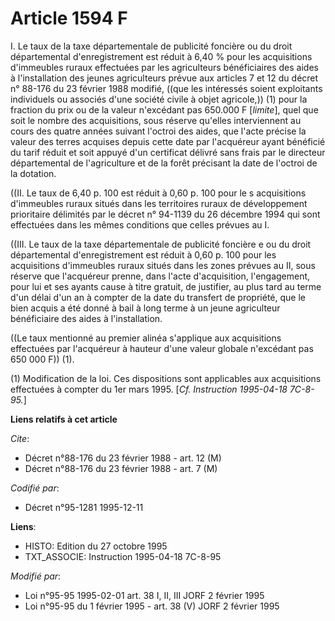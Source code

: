 # Article 1594 F

I. Le taux de la taxe départementale de publicité foncière ou du droit départemental d'enregistrement est réduit à 6,40 %
pour les acquisitions d'immeubles ruraux effectuées par les agriculteurs bénéficiaires des aides à l'installation des jeunes
agriculteurs prévue aux articles 7 et 12 du décret n° 88-176 du 23 février 1988 modifié, ((que les intéressés soient
exploitants individuels ou associés d'une société civile à objet agricole,)) (1) pour la fraction du prix ou de la valeur
n'excédant pas 650.000 F [*limite*], quel que soit le nombre des acquisitions, sous réserve qu'elles interviennent au cours
des quatre années suivant l'octroi des aides, que l'acte précise la valeur des terres acquises depuis cette date par
l'acquéreur ayant bénéficié du tarif réduit et soit appuyé d'un certificat délivré sans frais par le directeur départemental
de l'agriculture et de la forêt précisant la date de l'octroi de la dotation.

((II. Le taux de 6,40 p. 100 est réduit à 0,60 p. 100 pour le s acquisitions d'immeubles ruraux situés dans les territoires
ruraux de développement prioritaire délimités par le décret n° 94-1139 du 26 décembre 1994 qui sont effectuées dans les mêmes
conditions que celles prévues au I.

((III. Le taux de la taxe départementale de publicité foncière e ou du droit départemental d'enregistrement est réduit à 0,60
p. 100 pour les acquisitions d'immeubles ruraux situés dans les zones prévues au II, sous réserve que l'acquéreur prenne,
dans l'acte d'acquisition, l'engagement, pour lui et ses ayants cause à titre gratuit, de justifier, au plus tard au terme
d'un délai d'un an à compter de la date du transfert de propriété, que le bien acquis a été donné à bail à long terme à un
jeune agriculteur bénéficiaire des aides à l'installation.

((Le taux mentionné au premier alinéa s'applique aux acquisitions effectuées par l'acquéreur à hauteur d'une valeur globale
n'excédant pas 650 000 F)) (1).

(1) Modification de la loi. Ces dispositions sont applicables aux acquisitions effectuées à compter du 1er mars 1995. [*Cf.
Instruction 1995-04-18 7C-8-95.*]

**Liens relatifs à cet article**

_Cite_:

  - Décret n°88-176 du 23 février 1988 - art. 12 (M)
  - Décret n°88-176 du 23 février 1988 - art. 7 (M)

_Codifié par_:

  - Décret n°95-1281 1995-12-11

**Liens**:

  - HISTO: Edition du 27 octobre 1995
  - TXT_ASSOCIE: Instruction 1995-04-18 7C-8-95

_Modifié par_:

  - Loi n°95-95 1995-02-01 art. 38 I, II, III JORF 2 février 1995
  - Loi n°95-95 du 1 février 1995 - art. 38 (V) JORF 2 février 1995
